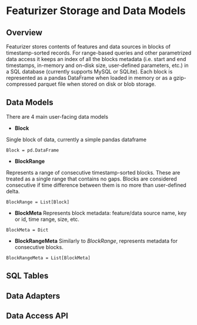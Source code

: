 # Featurizer Storage and Data Models

## Overview

Featurizer stores contents of features and data sources in blocks of timestamp-sorted records. For range-based queries and 
other parametrized data access it keeps an index of all the blocks metadata (i.e. start and end timestamps, in-memory and 
on-disk size, user-defined parameters, etc.) in a SQL database (currently supports MySQL or SQLite). Each block is represented 
as a pandas DataFrame when loaded in memory or as a gzip-compressed parquet file when stored on disk or blob storage.

## Data Models

There are 4 main user-facing data models

- **Block**

Single block of data, currently a simple pandas dataframe
```
Block = pd.DataFrame
``` 

- **BlockRange**

Represents a range of consecutive timestamp-sorted blocks. These are treated as a single range that contains no gaps. 
Blocks are considered consecutive if time difference between them is no more than user-defined delta.
```
BlockRange = List[Block]
```

- **BlockMeta**
Represents block metadata: feature/data source name, key or id, time range, size, etc.
```
BlockMeta = Dict
```


- **BlockRangeMeta**
Similarly to *BlockRange*, represents metadata for consecutive blocks.
```
BlockRangeMeta = List[BlockMeta]
```

## SQL Tables



## Data Adapters

## Data Access API
